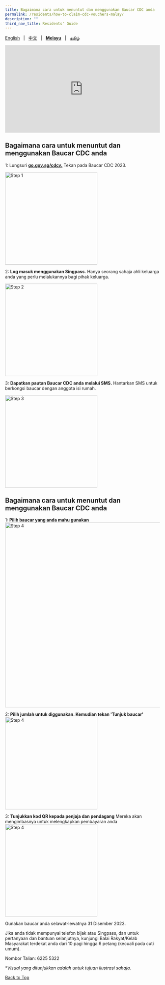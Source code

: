 ```yaml
---
title: Bagaimana cara untuk menuntut dan menggunakan Baucar CDC anda
permalink: /residents/how-to-claim-cdc-vouchers-malay/
description: ""
third_nav_title: Residents' Guide
---
```

<span id="cdcv_page_top"></span>

[English](/residents/how-to-claim-cdc-vouchers) &nbsp;&nbsp;&#124;&nbsp;&nbsp; [中文](/residents/how-to-claim-cdc-vouchers-chinese) &nbsp;&nbsp;&#124;&nbsp;&nbsp; **[Melayu](/residents/how-to-claim-cdc-vouchers-malay)** &nbsp;&nbsp;&#124;&nbsp;&nbsp; [தமிழ்](/residents/how-to-claim-cdc-vouchers-tamil)

<style>
a.bp-button {
	height: 6em !important;
	white-space:pre-line !important;
}
 .youtubecontainer {
    position: relative;
    width: 100%;
    height: 0;
    padding-bottom: 56.25%;
}
.youtubevideo {
    position: absolute;
    top: 0;
    left: 0;
    width: 100%;
    height: 100%;
}
</style>

<div class="youtubecontainer">
<iframe class="youtubevideo" src="https://www.youtube.com/embed/M2W2i6TGuCs" title="YouTube video player" frameborder="0" allow="accelerometer; autoplay; clipboard-write; encrypted-media; gyroscope; picture-in-picture" allowfullscreen></iframe>
</div>

## Bagaimana cara untuk menuntut dan menggunakan Baucar CDC anda

1: Lungsuri **[go.gov.sg/cdcv.](https://go.gov.sg/cdcv)** Tekan pada Baucar CDC 2023. 

<img src="/images/CDCV2023/Malay%20campaign%20listing%20(Mobile%20Mock).png" alt="Step 1" style="width:300px !important;" />


2: **Log masuk menggunakan Singpass.** Hanya seorang sahaja ahli keluarga anda yang perlu melalukannya bagi pihak keluarga.

<img src="/images/CDCV2023/Malay%20campaign%20sign%20up%20(Mobile%20Mock).png" alt="Step 2" style="width:300px !important;" />

3: **Dapatkan pautan Baucar CDC anda melalui SMS.** Hantarkan SMS untuk berkongsi baucar dengan anggota isi rumah.

<img src="/images/CDCV2023/Malay%20Voucher%20SMS%20(Mobile%20Mock).png" alt="Step 3" style="width:300px !important;" />

## Bagaimana cara untuk menuntut dan menggunakan Baucar CDC anda

1: **Pilih baucar yang anda mahu gunakan** 
<img src="/images/CDCV2023/Updated%20Select%20Voucher%20Screen%20Mal.png" alt="Step 4" style="width:600px !important;" />

2: **Pilih jumlah untuk diggunakan. Kemudian tekan 'Tunjuk baucar'** 
<img src="/images/CDCV2023/select%20vouchers%20malay%20-%202.png" alt="Step 4" style="width:300px !important;" />

3: **Tunjukkan kod QR kepada penjaja dan pendagang** Mereka akan mengimbasnya untuk melengkapkan pembayaran anda
<img src="/images/CDCV2023/qr%20page%20malay.png" alt="Step 4" style="width:300px !important;" />


Gunakan baucar anda selawat-lewatnya 31 Disember 2023.

Jika anda tidak mempunyai telefon bijak atau Singpass, dan untuk pertanyaan dan bantuan selanjutnya, kunjungi Balai Rakyat/Kelab Masyarakat terdekat anda dari 10 pagi hingga 6 petang (kecuali pada cuti umum).

Nombor Talian: 6225 5322

&#42;<i>Visual yang ditunjukkan adalah untuk tujuan ilustrasi sahaja.</i>

[Back to Top](#cdcv_page_top)